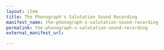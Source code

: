 ```yaml
---
layout: item
title: The Phonograph's Salutation Sound Recording
manifest_name: the-phonograph-s-salutation-sound-recording
permalink: the-phonograph-s-salutation-sound-recording
external_manifest_url: 

---
```

<!-- Add an essay or interpretive material below this line,
using HTML or markdown.  Do not modify this file above this line -->
